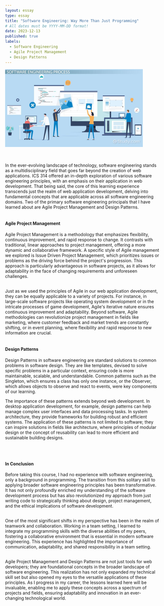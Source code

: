 ```yaml
---
layout: essay
type: essay
title: "Software Engineering: Way More Than Just Programming"
# All dates must be YYYY-MM-DD format!
date: 2023-12-13
published: true
labels:
  - Software Engineering
  - Agile Project Management
  - Design Patterns
---
```


<p>
	<img width="450px" src="../img/SoftwareEngineering.jpg" class="img-thumbnail" >

<br><br>
 In the ever-evolving landscape of technology, software engineering stands as a multidisciplinary field that goes far beyond the creation of web applications. 
 ICS 314 offered an in-depth exploration of various software engineering principles, with an emphasis on their application in web development. That being said, the core of this learning experience transcends just 
 the realm of  web application development, delving into fundamental concepts that are applicable across all software engineering domains. Two of the primary software engineering 
 principals that I have learned about are Agile Project Management and Design Patterns. 
<br><br>

<h4>
	Agile Project Management
</h4>
Agile Project Management is a methodology that emphasizes flexibility, continuous improvement, and rapid response to change. It contrasts with traditional, linear approaches to project management, 
offering a more dynamic and collaborative framework. A specific style of Agile management we explored is Issue Driven Project Management, which prioritizes issues or problems as the driving force behind 
the project's progression. This approach is particularly advantageous in software projects, as it allows for adaptability in the face of changing requirements and unforeseen challenges.
<br><br>

Just as we used the principles of Agile in our web application development, they can be equally applicable to a variety of projects. For instance, in large-scale software projects like operating
system development or in the intricate processes of game development, Agile's iterative nature ensures continuous improvement and adaptability. Beyond software, Agile methodologies can revolutionize 
project management in fields like marketing, where customer feedback and market trends are constantly shifting, or in event planning, where flexibility and rapid response to new information are crucial.
<br><br>


<h4>
	Design Patterns
</h4>
Design Patterns in software engineering are standard solutions to common problems in software design. They are like templates, devised to solve specific problems in a particular context, 
ensuring code is more maintainable, scalable, and understandable. Common patterns such as the Singleton, which ensures a class has only one instance, or the Observer, which allows objects to observe 
and react to events, were key components of our learning.

The importance of these patterns extends beyond web development. In desktop application development, for example, design patterns can help manage complex user interfaces and data processing 
tasks. In system architecture, they provide frameworks for building robust and efficient systems. The application of these patterns is not limited to software; they can inspire solutions in fields
like architecture, where principles of modular design or the concept of reusability can lead to more efficient and sustainable building designs.

<br><br>

<h4>
	In Conclusion
</h4>
Before taking this course, I had no experience with software engineering, only a background in programming. The transition from this solitary skill to applying broader software engineering principles has 
been transformative. It has not only profoundly enriched my understanding of the software development process but has also revolutionized my approach from just writing code to strategically thinking about 
design, project management, and the ethical implications of software development.
<br><br>

One of the most significant shifts in my perspective has been in the realm of teamwork and collaboration. Working in a team setting, I learned to integrate my programming skills with 
the diverse abilities of my peers, fostering a collaborative environment that is essential in modern software engineering. This experience has highlighted the importance of communication, adaptability, 
and shared responsibility in a team setting.
<br><br>

Agile Project Management and Design Patterns are not just tools for web developers; they are foundational concepts in the broader landscape of software engineering. This realization has not only expanded
my technical skill set but also opened my eyes to the versatile applications of these principles. As I progress in my career, the lessons learned here will be invaluable, enabling me to apply these
concepts across a spectrum of projects and fields, ensuring adaptability and innovation in an ever-changing technological world.

</p>
